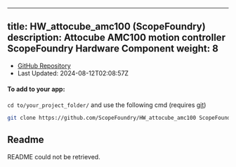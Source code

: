 
---
title: HW_attocube_amc100 (ScopeFoundry)
description: Attocube AMC100 motion controller ScopeFoundry Hardware Component
weight: 8
---
- [GitHub Repository](https://github.com/ScopeFoundry/HW_attocube_amc100)
- Last Updated: 2024-08-12T02:08:57Z


#### To add to your app:

`cd to/your_project_folder/` and use the following cmd (requires [git](/docs/100_development-environment/20_git/))

```bash
git clone https://github.com/ScopeFoundry/HW_attocube_amc100 ScopeFoundryHW/attocube_amc100
```


## Readme
README could not be retrieved.
